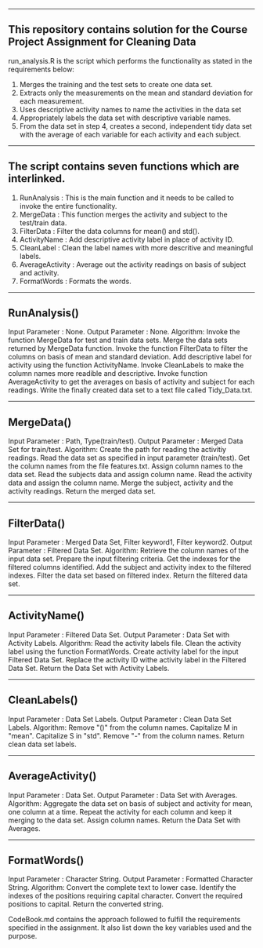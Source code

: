 --------------------------------------------------------------------------------------
This repository contains solution for the Course Project Assignment for Cleaning Data
--------------------------------------------------------------------------------------
run_analysis.R is the script which performs the functionality as stated in the requirements below:

1. Merges the training and the test sets to create one data set.
2. Extracts only the measurements on the mean and standard deviation for each measurement. 
3. Uses descriptive activity names to name the activities in the data set
4. Appropriately labels the data set with descriptive variable names. 
5. From the data set in step 4, creates a second, independent tidy data set with the average of each variable for each activity and each subject.

-----------------------------------------------------------
The script contains seven functions which are interlinked. 
-----------------------------------------------------------
1. RunAnalysis      : This is the main function and it needs to be called to invoke the entire functionality.
2. MergeData        : This function merges the activity and subject to the test/train data.
3. FilterData       : Filter the data columns for mean() and std().
4. ActivityName     : Add descriptive activity label in place of activity ID.
5. CleanLabel       : Clean the label names with more descritive and meaningful labels.
6. AverageActivity  : Average out the activity readings on basis of subject and activity.
7. FormatWords      : Formats the words.

--------------
RunAnalysis()
--------------
Input Parameter 	: None.
Output Parameter 	: None.
Algorithm:
Invoke the function MergeData for test and train data sets.
Merge the data sets returned by MergeData function.
Invoke the function FilterData to filter the columns on basis of mean and standard deviation.
Add descriptive label for activity using the function ActivityName.
Invoke CleanLabels to make the column names more readible and descriptive.
Invoke function AverageActivity to get the averages on basis of activity and subject for each readings.
Write the finally created data set to a text file called Tidy_Data.txt.

------------
MergeData()
------------
Input Parameter		: Path, Type(train/test).
Output Parameter	: Merged Data Set for train/test.
Algorithm:
Create the path for reading the activitiy readings.
Read the data set as specified in input parameter (train/test).
Get the column names from the file features.txt.
Assign column names to the data set.
Read the subjects data and assign column name.
Read the activity data and assign the column name.
Merge the subject, activity and the activity readings.
Return the merged data set.

------------
FilterData()
------------
Input Parameter		: Merged Data Set, Filter keyword1, Filter keyword2.
Output Parameter	: Filtered Data Set.
Algorithm:
Retrieve the column names of the input data set.
Prepare the input filtering criteria.
Get the indexes for the filtered columns identified.
Add the subject and activity index to the filtered indexes.
Filter the data set based on filtered index.
Return the filtered data set.

---------------
ActivityName()
--------------
Input Parameter		: Filtered Data Set.
Output Parameter	: Data Set with Activity Labels.
Algorithm:
Read the activity labels file.
Clean the activity label using the function FormatWords.
Create activity label for the input Filtered Data Set.
Replace the activity ID withe activity label in the Filtered Data Set.
Return the Data Set with Activity Labels.

--------------
CleanLabels()
-------------
Input Parameter		: Data Set Labels.
Output	Parameter	: Clean Data Set Labels.
Algorithm:
Remove "()" from the column names.
Capitalize M in "mean".
Capitalize S in "std".
Remove "-" from the column names.
Return clean data set labels.

------------------
AverageActivity()
-----------------
Input Parameter		: Data Set.
Output Parameter	: Data Set with Averages.
Algorithm:
Aggregate the data set on basis of subject and activity for mean, one column at a time.
Repeat the activity for each column and keep it merging to the data set.
Assign column names.
Return the Data Set with Averages.

--------------
FormatWords()
--------------
Input Parameter		: Character String.
Output Parameter	: Formatted Character String.
Algorithm:
Convert the complete text to lower case.
Identify the indexes of the positions requiring capital character.
Convert the required positions to capital.
Return the converted string.


CodeBook.md contains the approach followed to fulfill the requirements specified in the assignment. It also list down the key variables used and the purpose.


